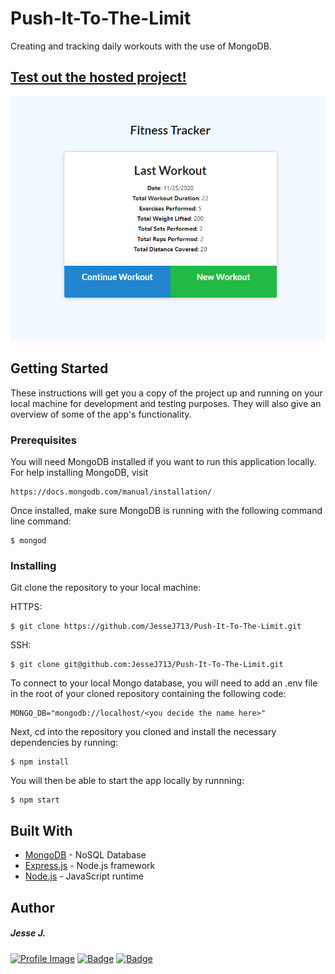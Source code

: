 # Push-It-To-The-Limit

Creating and tracking daily workouts with the use of MongoDB.

## [Test out the hosted project!](https://guarded-forest-21718.herokuapp.com/?id=5fbed13cbcaaa10017fffa6e)

![image](./public/push-it-to-the-limit-screenshot.png)

## Getting Started

These instructions will get you a copy of the project up and running on your local machine for development and testing purposes. They will also give an overview of some of the app's functionality.

### Prerequisites

You will need MongoDB installed if you want to run this application locally. For help installing MongoDB, visit

```
https://docs.mongodb.com/manual/installation/
```

Once installed, make sure MongoDB is running with the following command line command:

```
$ mongod
```

### Installing

Git clone the repository to your local machine:

HTTPS:

```
$ git clone https://github.com/JesseJ713/Push-It-To-The-Limit.git
```

SSH:

```
$ git clone git@github.com:JesseJ713/Push-It-To-The-Limit.git
```

To connect to your local Mongo database, you will need to add an .env file in the root of your cloned repository containing the following code:

```
MONGO_DB="mongodb://localhost/<you decide the name here>"
```

Next, cd into the repository you cloned and install the necessary dependencies by running:

```
$ npm install
```

You will then be able to start the app locally by runnning:

```
$ npm start
```

## Built With

- [MongoDB](https://www.mongodb.com/) - NoSQL Database
- [Express.js](https://expressjs.com/) - Node.js framework
- [Node.js](https://nodejs.org/en/) - JavaScript runtime

## Author

##### Jesse J.

<a href="https://github.com/JesseJ713">![Profile Image](https://github.com/JesseJ713.png?size=50)</a>
<a href="https://www.linkedin.com/in/jesse-jackson-atx/">![Badge](https://img.shields.io/badge/LinkedIn--3480eb)</a> <a href="https://github.com/JesseJ713">![Badge](https://img.shields.io/badge/Github--40c256)</a>
